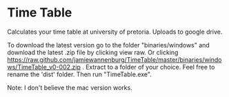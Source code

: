 Time Table
==========

Calculates your time table at university of pretoria. Uploads to google drive.

To download the latest version go to the folder "binaries/windows" and download the latest .zip file by clicking view raw. Or clicking https://raw.github.com/jamiewannenburg/TimeTable/master/binaries/windows/TimeTable_v0-002.zip . Extract to a folder of your choice. Feel free to rename the 'dist' folder. Then run "TimeTable.exe".

Note: I don't believe the mac version works.